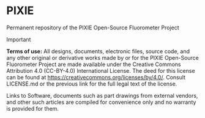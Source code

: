 # PIXIE
Permanent repository of the PIXIE Open-Source Fluorometer Project




> [!IMPORTANT]
> **Terms of use:** All designs, documents, electronic files, source code, and any other original or derivative works made by or for the PIXIE Open-Source Fluorometer Project are made available under the Creative Commons Attribution 4.0 (CC-BY-4.0) International License. The deed for this license can be found at https://creativecommons.org/licenses/by/4.0/. Consult LICENSE.md or the previous link for the full legal text of the license.
>
> Links to Software, documents such as part drawings from external vendors, and other such articles are compiled for convenience only and no warranty is provided for them.
